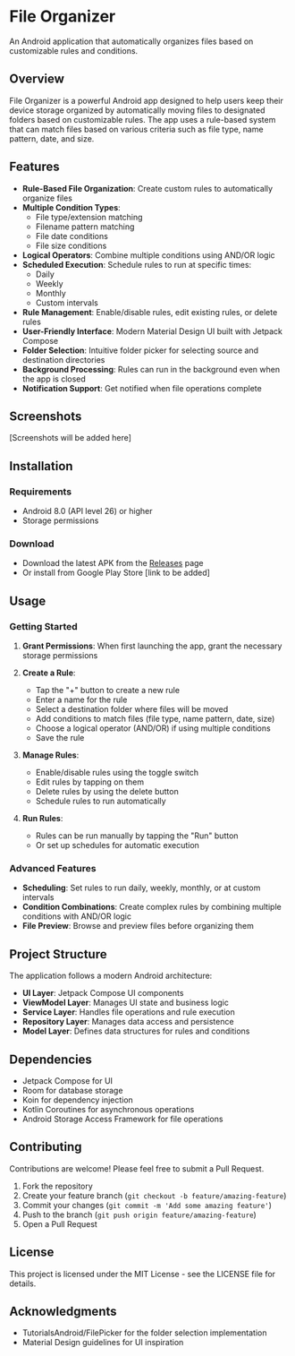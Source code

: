# File Organizer

An Android application that automatically organizes files based on customizable rules and conditions.

## Overview

File Organizer is a powerful Android app designed to help users keep their device storage organized by automatically moving files to designated folders based on customizable rules. The app uses a rule-based system that can match files based on various criteria such as file type, name pattern, date, and size.

## Features

- **Rule-Based File Organization**: Create custom rules to automatically organize files
- **Multiple Condition Types**:
  - File type/extension matching
  - Filename pattern matching
  - File date conditions
  - File size conditions
- **Logical Operators**: Combine multiple conditions using AND/OR logic
- **Scheduled Execution**: Schedule rules to run at specific times:
  - Daily
  - Weekly
  - Monthly
  - Custom intervals
- **Rule Management**: Enable/disable rules, edit existing rules, or delete rules
- **User-Friendly Interface**: Modern Material Design UI built with Jetpack Compose
- **Folder Selection**: Intuitive folder picker for selecting source and destination directories
- **Background Processing**: Rules can run in the background even when the app is closed
- **Notification Support**: Get notified when file operations complete

## Screenshots

[Screenshots will be added here]

## Installation

### Requirements
- Android 8.0 (API level 26) or higher
- Storage permissions

### Download
- Download the latest APK from the [Releases](https://github.com/username/file_organizer/releases) page
- Or install from Google Play Store [link to be added]

## Usage

### Getting Started

1. **Grant Permissions**: When first launching the app, grant the necessary storage permissions
2. **Create a Rule**:
   - Tap the "+" button to create a new rule
   - Enter a name for the rule
   - Select a destination folder where files will be moved
   - Add conditions to match files (file type, name pattern, date, size)
   - Choose a logical operator (AND/OR) if using multiple conditions
   - Save the rule

3. **Manage Rules**:
   - Enable/disable rules using the toggle switch
   - Edit rules by tapping on them
   - Delete rules by using the delete button
   - Schedule rules to run automatically

4. **Run Rules**:
   - Rules can be run manually by tapping the "Run" button
   - Or set up schedules for automatic execution

### Advanced Features

- **Scheduling**: Set rules to run daily, weekly, monthly, or at custom intervals
- **Condition Combinations**: Create complex rules by combining multiple conditions with AND/OR logic
- **File Preview**: Browse and preview files before organizing them

## Project Structure

The application follows a modern Android architecture:

- **UI Layer**: Jetpack Compose UI components
- **ViewModel Layer**: Manages UI state and business logic
- **Service Layer**: Handles file operations and rule execution
- **Repository Layer**: Manages data access and persistence
- **Model Layer**: Defines data structures for rules and conditions

## Dependencies

- Jetpack Compose for UI
- Room for database storage
- Koin for dependency injection
- Kotlin Coroutines for asynchronous operations
- Android Storage Access Framework for file operations

## Contributing

Contributions are welcome! Please feel free to submit a Pull Request.

1. Fork the repository
2. Create your feature branch (`git checkout -b feature/amazing-feature`)
3. Commit your changes (`git commit -m 'Add some amazing feature'`)
4. Push to the branch (`git push origin feature/amazing-feature`)
5. Open a Pull Request

## License

This project is licensed under the MIT License - see the LICENSE file for details.

## Acknowledgments

- TutorialsAndroid/FilePicker for the folder selection implementation
- Material Design guidelines for UI inspiration
